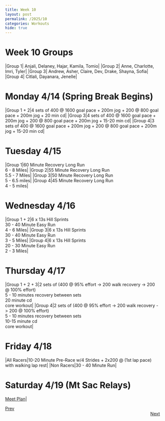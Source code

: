 ```yaml
---
title: Week 10
layout: post
permalink: /2025/10
categories: Workouts
hide: true
---
```



# Week 10 Groups

|Group 1| Anjali, Delaney, Hajar, Kamila, Tomio|
|Group 2| Anne, Charlotte, Imri, Tyler|
|Group 3| Andrew, Asher, Claire, Dev, Drake, Shayna, Sofia|
|Group 4| Citlali, Dayanara, Jenelle|

# Monday 4/14 (Spring Break Begins)

|Group 1 + 2|4 sets of 400 @ 1600 goal pace + 200m jog + 200 @ 800 goal pace + 200m jog + 20 min cd|
|Group 3|4 sets of 400 @ 1600 goal pace + 200m jog + 200 @ 800 goal pace + 200m jog + 15-20 min cd|
|Group 4|3 sets of 400 @ 1600 goal pace + 200m jog + 200 @ 800 goal pace + 200m jog + 15-20 min cd|

# Tuesday 4/15

|Group 1|60 Minute Recovery Long Run <br> 6 - 8 Miles|
|Group 2|55 Minute Recovery Long Run <br> 5.5 - 7 Miles|
|Group 3|50 Minute Recovery Long Run <br> 5 - 6.5 miles|
|Group 4|45 Minute Recovery Long Run <br> 4 - 5 miles|

# Wednesday 4/16 

|Group 1 + 2|6 x 13s Hill Sprints <br> 30 - 40 Minute Easy Run <br> 4 - 6 Miles|
|Group 3|6 x 13s Hill Sprints <br> 30 - 40 Minute Easy Run <br> 3 - 5 Miles|
|Group 4|6 x 13s Hill Sprints <br> 20 - 30 Minute Easy Run <br> 2 - 3 Miles|

# Thursday 4/17

|Group 1 + 2 + 3|2 sets of (400 @ 95% effort -> 200 walk recovery -> 200 @ 100% effort) <br> 5 - 10 minutes recovery between sets <br> 20 minute cd <br> core workout|
|Group 4|2 sets of (400 @ 95% effort -> 200 walk recovery -> 200 @ 100% effort) <br> 5 - 10 minutes recovery between sets <br> 10-15 minute cd <br> core workout|

# Friday 4/18

|All Racers|10-20 Minute Pre-Race w/4 Strides + 2x200 @ (1st lap pace) with walking lap rest|
|Non Racers|30 - 40 Minute Run|

# Saturday 4/19 (Mt Sac Relays)

[Meet Plan]({{site.baseurl}}/2025/MSR)|

<div style="text-align: left"> <a href="{{site.baseurl}}/2025/9">Prev</a></div> 
<div style="text-align: right"> <a href="{{site.baseurl}}/2025/11">Next</a></div>